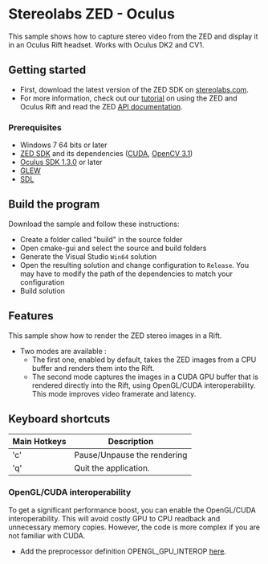 # Stereolabs ZED - Oculus

This sample shows how to capture stereo video from the ZED and display it in an Oculus Rift headset. Works with Oculus DK2 and CV1.

## Getting started

- First, download the latest version of the ZED SDK on [stereolabs.com](https://www.stereolabs.com).
- For more information, check out our [tutorial](https://www.stereolabs.com/blog/index.php/2015/11/17/using-the-zed-with-oculus/) on using the ZED and Oculus Rift and read the ZED [API documentation](https://www.stereolabs.com/developers/documentation/API/).


### Prerequisites

- Windows 7 64 bits or later
- [ZED SDK](https://www.stereolabs.com/developers/) and its dependencies ([CUDA](https://developer.nvidia.com/cuda-downloads), [OpenCV 3.1](http://opencv.org/downloads.html))
- [Oculus SDK 1.3.0](https://developer.oculus.com/downloads/pc/1.3.0/Oculus_SDK_for_Windows/) or later
- [GLEW](http://glew.sourceforge.net)
- [SDL](http://libsdl.org/download-2.0.php)


## Build the program

Download the sample and follow these instructions:

  - Create a folder called "build" in the source folder
  - Open cmake-gui and select the source and build folders
  - Generate the Visual Studio `Win64` solution
  - Open the resulting solution and change configuration to `Release`.
  You may have to modify the path of the dependencies to match your configuration
  - Build solution


## Features

This sample show how to render the ZED stereo images in a Rift.
- Two modes are available :
  - The first one, enabled by default, takes the ZED images from a CPU buffer and renders them into the Rift.
  - The second mode captures the images in a CUDA GPU buffer that is rendered directly into the Rift, using OpenGL/CUDA interoperability. This mode improves video framerate and latency.

## Keyboard shortcuts

 Main Hotkeys                    |           Description                                       
 ------------------------------|-------------------------------------------------------------   
 'c'                   | Pause/Unpause the rendering                                                                                                       
  'q'                     | Quit the application.                                                       


### OpenGL/CUDA interoperability

To get a significant performance boost, you can enable the OpenGL/CUDA interoperability. This will avoid costly GPU to CPU readback and unnecessary memory copies. However, the code is more complex if you are not familiar with CUDA.

 - Add the preprocessor definition OPENGL_GPU_INTEROP [here](https://github.com/stereolabs/zed-oculus/blob/master/CMakeLists.txt#L84).
